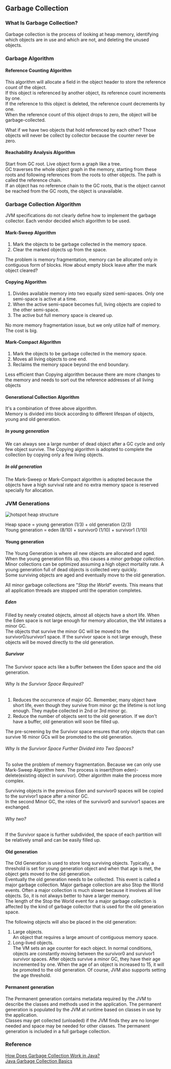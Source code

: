 ## Garbage Collection

### What Is Garbage Collection?

Garbage collection is the process of looking at heap memory, identifying which objects are in use and which are not, and deleting the unused objects.

### Garbage Algorithm

#### Reference Counting Algorithm

This algorithm will allocate a field in the object header to store the reference count of the object.  
If this object is referenced by another object, its reference count increments by one.  
If the reference to this object is deleted, the reference count decrements by one.  
When the reference count of this object drops to zero, the object will be garbage-collected.

What if we have two objects that hold referenced by each other? Those objects will never be collect by collector because the counter never be zero.

#### Reachability Analysis Algorithm

Start from GC root. Live object form a graph like a tree.  
GC traverses the whole object graph in the memory, starting from these roots and following references from the roots to other objects. The path is called the reference chain.  
If an object has no reference chain to the GC roots, that is the object cannot be reached from the GC roots, the object is unavailable.

### Garbage Collection Algorithm

JVM specifications do not clearly define how to implement the garbage collector. Each vendor decided which algorithm to be used.

#### Mark-Sweep Algorithm

1. Mark the objects to be garbage collected in the memory space.  
2. Clear the marked objects up from the space.

The problem is memory fragmentation, memory can be allocated only in contiguous form of blocks. How about empty block leave after the mark object cleared?

#### Copying Algorithm

1. Divides available memory into two equally sized semi-spaces. Only one semi-space is active at a time.  
2. When the active semi-space becomes full, living objects are copied to the other semi-space.  
3. The active but full memory space is cleared up.

No more memory fragmentation issue, but we only utilize half of memory. The cost is big.

#### Mark-Compact Algorithm

1. Mark the objects to be garbage collected in the memory space.  
2. Moves all living objects to one end.   
3. Reclaims the memory space beyond the end boundary.

Less efficient than Copying algorithm because there are more changes to the memory and needs to sort out the reference addresses of all living objects

#### Generational Collection Algorithm

It's a combination of three above algorithm.  
Memory is divided into block according to different lifespan of objects, young and old generation.

##### In young generation

We can always see a large number of dead object after a GC cycle and only few object survive. The Copying algorithm is adopted to complete the collection by copying only a few living objects.

##### In old generation

The Mark-Sweep or Mark-Compact algorithm is adopted because the objects have a high survival rate and no extra memory space is reserved specially for allocation.

### JVM Generations

![hotspot heap structure](https://github.com/bluething/learnjava/blob/main/images/hotspotheapstructure.PNG?raw=true)

Heap space = young generation (1/3) + old generation (2/3)  
Young generation = eden (8/10) + survivor0 (1/10) + survivor1 (1/10)

#### Young generation

The Young Generation is where all new objects are allocated and aged. When the young generation fills up, this causes a _minor garbage collection_.  
Minor collections can be optimized assuming a high object mortality rate. A young generation full of dead objects is collected very quickly.  
Some surviving objects are aged and eventually move to the old generation.

All minor garbage collections are "_Stop the World_" events. This means that all application threads are stopped until the operation completes.

##### Eden

Filled by newly created objects, almost all objects have a short life. When the Eden space is not large enough for memory allocation, the VM initiates a minor GC.  
The objects that survive the minor GC will be moved to the survivor0/survivor1 space. If the survivor space is not large enough, these objects will be moved directly to the old generation.

##### Survivor

The Survivor space acts like a buffer between the Eden space and the old generation.

###### Why Is the Survivor Space Required?

1. Reduces the occurrence of major GC. Remember, many object have short life, even though they survive from minor gc the lifetime is not long enough. They maybe collected in 2nd or 3rd minor gc.  
2. Reduce the number of objects sent to the old generation. If we don't have a buffer, old generation will soon be filled up.

The pre-screening by the Survivor space ensures that only objects that can survive 16 minor GCs will be promoted to the old generation.

###### Why Is the Survivor Space Further Divided into Two Spaces?

To solve the problem of memory fragmentation. Because we can only use Mark-Sweep Algorithm here. The process is insert(from eden)-delete(existing object in survivor). Other algorithm make the process more complex.

Surviving objects in the previous Eden and survivor0 spaces will be copied to the survivor1 space after a minor GC.  
In the second Minor GC, the roles of the survivor0 and survivor1 spaces are exchanged.

###### Why two?

If the Survivor space is further subdivided, the space of each partition will be relatively small and can be easily filled up.

#### Old generation

The Old Generation is used to store long surviving objects. Typically, a threshold is set for young generation object and when that age is met, the object gets moved to the old generation.  
Eventually the old generation needs to be collected. This event is called a major garbage collection. Major garbage collection are also Stop the World events. Often a major collection is much slower because it involves all live objects. So, it is not always better to have a larger memory.  
The length of the Stop the World event for a major garbage collection is affected by the kind of garbage collector that is used for the old generation space.

The following objects will also be placed in the old generation:  
1. Large objects.  
   An object that requires a large amount of contiguous memory space.
2. Long-lived objects.  
   The VM sets an age counter for each object. In normal conditions, objects are constantly moving between the survivor0 and survivor1 survivor spaces. After objects survive a minor GC, they have their age incremented by one. When the age of an object is increased to 15, it will be promoted to the old generation. Of course, JVM also supports setting the age threshold.

#### Permanent generation

The Permanent generation contains metadata required by the JVM to describe the classes and methods used in the application. The permanent generation is populated by the JVM at runtime based on classes in use by the application.  
Classes may get collected (unloaded) if the JVM finds they are no longer needed and space may be needed for other classes. The permanent generation is included in a full garbage collection.

### Reference

[How Does Garbage Collection Work in Java?](https://www.alibabacloud.com/blog/how-does-garbage-collection-work-in-java_595387)  
[Java Garbage Collection Basics](https://www.oracle.com/webfolder/technetwork/tutorials/obe/java/gc01/index.html)